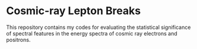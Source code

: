 # Cosmic-ray Lepton Breaks

This repository contains my codes for evaluating the statistical significance of spectral features in the energy spectra of cosmic ray electrons and positrons. 
